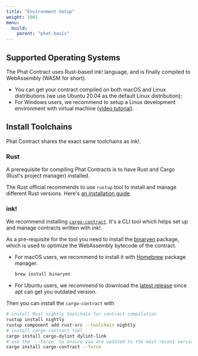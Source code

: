 ```yaml
---
title: "Environment Setup"
weight: 1001
menu:
  build:
    parent: "phat-basic"
---
```


## Supported Operating Systems

The Phat Contract uses Rust-based ink! language, and is finally compiled to WebAssembly (WASM for short).

- You can get your contract compiled on both macOS and Linux distributions (we use Ubuntu 20.04 as the default Linux distribution);
- For Windows users, we recommend to setup a Linux development environment with virtual machine ([video tutorial](https://www.youtube.com/watch?v=x5MhydijWmc)).

## Install Toolchains

Phat Contract shares the exact same toolchains as ink!.

### Rust

A prerequisite for compiling Phat Contracts is to have Rust and Cargo (Rust's project manager) installed.

The Rust official recommends to use `rustup` tool to install and manage different Rust versions. Here's [an installation guide](https://doc.rust-lang.org/cargo/getting-started/installation.html).

### ink!

We recommend installing [`cargo-contract`](https://github.com/paritytech/cargo-contract). It's a CLI tool which helps set up and manage contracts written with ink!.

As a pre-requisite for the tool you need to install the [binaryen](https://github.com/WebAssembly/binaryen) package, which is used to optimize the WebAssembly bytecode of the contract.
- For macOS users, we recommend to install it with [Homebrew](https://brew.sh/) package manager.
  ```bash
  brew install binaryen
  ```
- For Ubuntu users, we recommend to download the [latest release](https://github.com/WebAssembly/binaryen/releases) since apt can get you outdated version.

Then you can install the `cargo-contract` with
```bash
# install Rust nightly toolchain for contract compilation
rustup install nightly
rustup component add rust-src --toolchain nightly
# install cargo-contract tool
cargo install cargo-dylint dylint-link
# use the `--force` to ensure you are updated to the most recent version
cargo install cargo-contract --force
```
